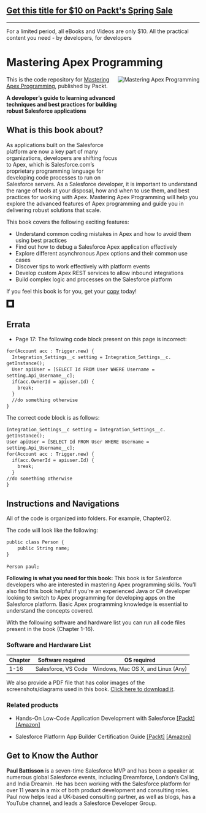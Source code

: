 ## [Get this title for $10 on Packt's Spring Sale](https://www.packt.com/B16238?utm_source=github&utm_medium=packt-github-repo&utm_campaign=spring_10_dollar_2022)
-----
For a limited period, all eBooks and Videos are only $10. All the practical content you need \- by developers, for developers

# Mastering Apex Programming

<a href="https://www.packtpub.com/business-other/mastering-apex-programming?utm_source=github&utm_medium=repository&utm_campaign=9781800200920"><img src="https://static.packt-cdn.com/products/9781800200920/cover/smaller" alt="Mastering Apex Programming" height="256px" align="right"></a>

This is the code repository for [Mastering Apex Programming](https://www.packtpub.com/business-other/mastering-apex-programming?utm_source=github&utm_medium=repository&utm_campaign=9781800200920), published by Packt.

**A developer’s guide to learning advanced techniques and best practices for building robust Salesforce applications**

## What is this book about?
As applications built on the Salesforce platform are now a key part of many organizations, developers are shifting focus to Apex, which is Salesforce.com’s proprietary programming language for developing code processes to run on Salesforce servers. As a Salesforce developer, it is important to understand the range of tools at your disposal, how and when to use them, and best practices for working with Apex. Mastering Apex Programming will help you explore the advanced features of Apex programming and guide you in delivering robust solutions that scale. 

This book covers the following exciting features:
* Understand common coding mistakes in Apex and how to avoid them using best practices
* Find out how to debug a Salesforce Apex application effectively
* Explore different asynchronous Apex options and their common use cases
* Discover tips to work effectively with platform events
* Develop custom Apex REST services to allow inbound integrations
* Build complex logic and processes on the Salesforce platform

If you feel this book is for you, get your [copy](https://www.amazon.com/dp/1800200927) today!

<a href="https://www.packtpub.com/?utm_source=github&utm_medium=banner&utm_campaign=GitHubBanner"><img src="https://raw.githubusercontent.com/PacktPublishing/GitHub/master/GitHub.png" 
alt="https://www.packtpub.com/" border="5" /></a>

## Errata

* Page 17: The following code block present on this page is incorrect:
```
for(Account acc : Trigger.new) {
  Integration_Settings__c setting = Integration_Settings__c. getInstance();
  User apiUser = [SELECT Id FROM User WHERE Username = setting.Api_Username__c];
  if(acc.OwnerId = apiuser.Id) {
    break;
  }
  //do something otherwise
}
```
The correct code block is as follows:
```
Integration_Settings__c setting = Integration_Settings__c. getInstance();
User apiUser = [SELECT Id FROM User WHERE Username = setting.Api_Username__c];
for(Account acc : Trigger.new) {
  if(acc.OwnerId = apiuser.Id) {
    break;
  }
//do something otherwise
}
```
## Instructions and Navigations
All of the code is organized into folders. For example, Chapter02.

The code will look like the following:
```
public class Person {
    public String name;
}

Person paul;
```

**Following is what you need for this book:**
This book is for Salesforce developers who are interested in mastering Apex programming skills. You’ll also find this book helpful if you’re an experienced Java or C# developer looking to switch to Apex programming for developing apps on the Salesforce platform. Basic Apex programming knowledge is essential to understand the concepts covered.

With the following software and hardware list you can run all code files present in the book (Chapter 1-16).
### Software and Hardware List
| Chapter | Software required | OS required |
| -------- | ------------------------------------ | ----------------------------------- |
| 1-16 | Salesforce, VS Code | Windows, Mac OS X, and Linux (Any) |

We also provide a PDF file that has color images of the screenshots/diagrams used in this book. [Click here to download it](https://static.packt-cdn.com/downloads/9781800200920_ColorImages.pdf).

### Related products
* Hands-On Low-Code Application Development with Salesforce [[Packt]](https://www.packtpub.com/product/hands-on-low-code-application-development-with-salesforce/9781800209770?utm_source=github&utm_medium=repository&utm_campaign=9781800209770) [[Amazon]](https://www.amazon.com/dp/1800209770)

* Salesforce Platform App Builder Certification Guide [[Packt]](https://www.packtpub.com/product/salesforce-platform-app-builder-certification-guide/9781800206434?utm_source=github&utm_medium=repository&utm_campaign=9781800206434) [[Amazon]](https://www.amazon.com/dp/1800206437)

## Get to Know the Author
**Paul Battisson**
is a seven-time Salesforce MVP and has been a speaker at numerous global Salesforce events, including Dreamforce, London’s Calling, and India Dreamin. He has been working with the Salesforce platform for over 11 years in a mix of both product development and consulting roles. Paul now helps lead a UK-based consulting partner, as well as blogs, has a YouTube channel, and leads a Salesforce Developer Group.
